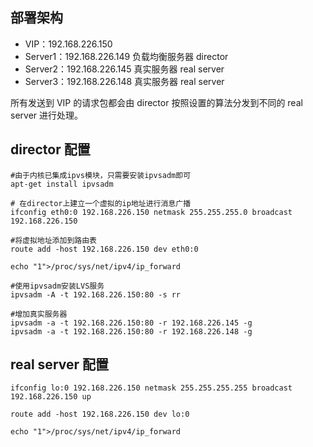 ## 部署架构

- VIP：192.168.226.150
- Server1：192.168.226.149	负载均衡服务器 director
- Server2：192.168.226.145	真实服务器 real server
- Server3：192.168.226.148	真实服务器 real server

所有发送到 VIP 的请求包都会由 director 按照设置的算法分发到不同的 real server 进行处理。

## director 配置

```shell
#由于内核已集成ipvs模块，只需要安装ipvsadm即可
apt-get install ipvsadm

# 在director上建立一个虚拟的ip地址进行消息广播
ifconfig eth0:0 192.168.226.150 netmask 255.255.255.0 broadcast 192.168.226.150

#将虚拟地址添加到路由表
route add -host 192.168.226.150 dev eth0:0

echo "1">/proc/sys/net/ipv4/ip_forward 

#使用ipvsadm安装LVS服务
ipvsadm -A -t 192.168.226.150:80 -s rr 

#增加真实服务器
ipvsadm -a -t 192.168.226.150:80 -r 192.168.226.145 -g
ipvsadm -a -t 192.168.226.150:80 -r 192.168.226.148 -g
```

## real server 配置

```shell
ifconfig lo:0 192.168.226.150 netmask 255.255.255.255 broadcast 192.168.226.150 up

route add -host 192.168.226.150 dev lo:0

echo "1">/proc/sys/net/ipv4/ip_forward
```

